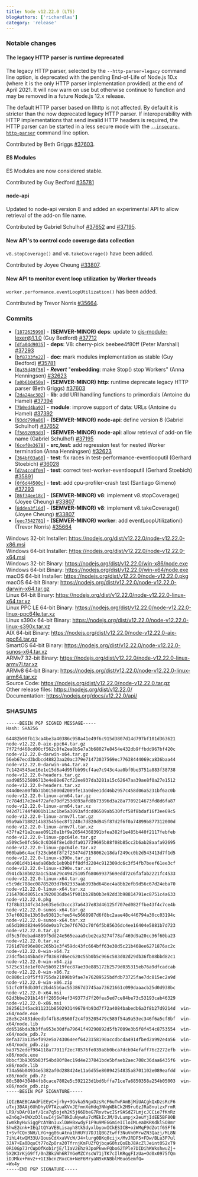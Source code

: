 ```yaml
---
title: Node v12.22.0 (LTS)
blogAuthors: ['richardlau']
category: 'release'
---
```


### Notable changes

#### The legacy HTTP parser is runtime deprecated

The legacy HTTP parser, selected by the `--http-parser=legacy` command line
option, is deprecated with the pending End-of-Life of Node.js 10.x (where it
is the only HTTP parser implementation provided) at the end of April 2021. It
will now warn on use but otherwise continue to function and may be removed in
a future Node.js 12.x release.

The default HTTP parser based on llhttp is not affected. By default it is
stricter than the now deprecated legacy HTTP parser. If interoperability with
HTTP implementations that send invalid HTTP headers is required, the HTTP
parser can be started in a less secure mode with the
[`--insecure-http-parser`](https://nodejs.org/docs/latest-v12.x/api/cli.html#cli_insecure_http_parser)
command line option.

Contributed by Beth Griggs [#37603](https://github.com/nodejs/node/pull/37603).

#### ES Modules

ES Modules are now considered stable.

Contributed by Guy Bedford [#35781](https://github.com/nodejs/node/pull/35781)

#### node-api

Updated to node-api version 8 and added an experimental API to allow retrieval of the add-on file name.

Contributed by Gabriel Schulhof [#37652](https://github.com/nodejs/node/pull/37652) and [#37195](https://github.com/nodejs/node/pull/37195).

#### New API's to control code coverage data collection

`v8.stopCoverage()` and `v8.takeCoverage()` have been added.

Contributed by Joyee Cheung [#33807](https://github.com/nodejs/node/pull/33807).

#### New API to monitor event loop utilization by Worker threads

`worker.performance.eventLoopUtilization()` has been added.

Contributed by Trevor Norris [#35664](https://github.com/nodejs/node/pull/35664).

### Commits

* [[`1872625990`](https://github.com/nodejs/node/commit/1872625990)] - **(SEMVER-MINOR)** **deps**: update to cjs-module-lexer@1.1.0 (Guy Bedford) [#37712](https://github.com/nodejs/node/pull/37712)
* [[`dfa04d9035`](https://github.com/nodejs/node/commit/dfa04d9035)] - **deps**: V8: cherry-pick beebee4f80ff (Peter Marshall) [#37293](https://github.com/nodejs/node/pull/37293)
* [[`bf8733fe22`](https://github.com/nodejs/node/commit/bf8733fe22)] - **doc**: mark modules implementation as stable (Guy Bedford) [#35781](https://github.com/nodejs/node/pull/35781)
* [[`0a35d49f56`](https://github.com/nodejs/node/commit/0a35d49f56)] - ***Revert*** "**embedding**: make Stop() stop Workers" (Anna Henningsen) [#32623](https://github.com/nodejs/node/pull/32623)
* [[`a0b610450a`](https://github.com/nodejs/node/commit/a0b610450a)] - **(SEMVER-MINOR)** **http**: runtime deprecate legacy HTTP parser (Beth Griggs) [#37603](https://github.com/nodejs/node/pull/37603)
* [[`2da24ac302`](https://github.com/nodejs/node/commit/2da24ac302)] - **lib**: add URI handling functions to primordials (Antoine du Hamel) [#37394](https://github.com/nodejs/node/pull/37394)
* [[`7b0ed4ba92`](https://github.com/nodejs/node/commit/7b0ed4ba92)] - **module**: improve support of data: URLs (Antoine du Hamel) [#37392](https://github.com/nodejs/node/pull/37392)
* [[`93dd799a86`](https://github.com/nodejs/node/commit/93dd799a86)] - **(SEMVER-MINOR)** **node-api**: define version 8 (Gabriel Schulhof) [#37652](https://github.com/nodejs/node/pull/37652)
* [[`f5692093d3`](https://github.com/nodejs/node/commit/f5692093d3)] - **(SEMVER-MINOR)** **node-api**: allow retrieval of add-on file name (Gabriel Schulhof) [#37195](https://github.com/nodejs/node/pull/37195)
* [[`6cef0e3678`](https://github.com/nodejs/node/commit/6cef0e3678)] - **src,test**: add regression test for nested Worker termination (Anna Henningsen) [#32623](https://github.com/nodejs/node/pull/32623)
* [[`364bf03a68`](https://github.com/nodejs/node/commit/364bf03a68)] - **test**: fix races in test-performance-eventlooputil (Gerhard Stoebich) [#36028](https://github.com/nodejs/node/pull/36028)
* [[`d7a4ccdf09`](https://github.com/nodejs/node/commit/d7a4ccdf09)] - **test**: correct test-worker-eventlooputil (Gerhard Stoebich) [#35891](https://github.com/nodejs/node/pull/35891)
* [[`0f6d44500c`](https://github.com/nodejs/node/commit/0f6d44500c)] - **test**: add cpu-profiler-crash test (Santiago Gimeno) [#37293](https://github.com/nodejs/node/pull/37293)
* [[`86f34ee18c`](https://github.com/nodejs/node/commit/86f34ee18c)] - **(SEMVER-MINOR)** **v8**: implement v8.stopCoverage() (Joyee Cheung) [#33807](https://github.com/nodejs/node/pull/33807)
* [[`8ddea3f16d`](https://github.com/nodejs/node/commit/8ddea3f16d)] - **(SEMVER-MINOR)** **v8**: implement v8.takeCoverage() (Joyee Cheung) [#33807](https://github.com/nodejs/node/pull/33807)
* [[`eec7542781`](https://github.com/nodejs/node/commit/eec7542781)] - **(SEMVER-MINOR)** **worker**: add eventLoopUtilization() (Trevor Norris) [#35664](https://github.com/nodejs/node/pull/35664)

Windows 32-bit Installer: https://nodejs.org/dist/v12.22.0/node-v12.22.0-x86.msi<br>
Windows 64-bit Installer: https://nodejs.org/dist/v12.22.0/node-v12.22.0-x64.msi<br>
Windows 32-bit Binary: https://nodejs.org/dist/v12.22.0/win-x86/node.exe<br>
Windows 64-bit Binary: https://nodejs.org/dist/v12.22.0/win-x64/node.exe<br>
macOS 64-bit Installer: https://nodejs.org/dist/v12.22.0/node-v12.22.0.pkg<br>
macOS 64-bit Binary: https://nodejs.org/dist/v12.22.0/node-v12.22.0-darwin-x64.tar.gz<br>
Linux 64-bit Binary: https://nodejs.org/dist/v12.22.0/node-v12.22.0-linux-x64.tar.xz<br>
Linux PPC LE 64-bit Binary: https://nodejs.org/dist/v12.22.0/node-v12.22.0-linux-ppc64le.tar.xz<br>
Linux s390x 64-bit Binary: https://nodejs.org/dist/v12.22.0/node-v12.22.0-linux-s390x.tar.xz<br>
AIX 64-bit Binary: https://nodejs.org/dist/v12.22.0/node-v12.22.0-aix-ppc64.tar.gz<br>
SmartOS 64-bit Binary: https://nodejs.org/dist/v12.22.0/node-v12.22.0-sunos-x64.tar.xz<br>
ARMv7 32-bit Binary: https://nodejs.org/dist/v12.22.0/node-v12.22.0-linux-armv7l.tar.xz<br>
ARMv8 64-bit Binary: https://nodejs.org/dist/v12.22.0/node-v12.22.0-linux-arm64.tar.xz<br>
Source Code: https://nodejs.org/dist/v12.22.0/node-v12.22.0.tar.gz<br>
Other release files: https://nodejs.org/dist/v12.22.0/<br>
Documentation: https://nodejs.org/docs/v12.22.0/api/

### SHASUMS

```
-----BEGIN PGP SIGNED MESSAGE-----
Hash: SHA256

64482b90fb13ca4be3a40386c958a41e49f6c915d3807d14d797bf101d363621  node-v12.22.0-aix-ppc64.tar.gz
7f72fd468cd00cf562c8fe2ea8b5e7a3b68027e8454e432db9ffbdd967bf420c  node-v12.22.0-darwin-x64.tar.gz
56eb67ecd3bdbcd48823aa20ac379e71473037569ec77638444069ca836baa44  node-v12.22.0-darwin-x64.tar.xz
7c1424543ae16e1e15d8a4d95fbb99cf4ae7c943c4aa0bf0be3751a883f38738  node-v12.22.0-headers.tar.gz
aad985525806713e4e88e67cf22ee937da3281a15c62647aa39ae8f0a27e1512  node-v12.22.0-headers.tar.xz
844d0ea80f0b71b015800d2089fe13a0dee1dd46b2957c458d06a5231bf6ac0b  node-v12.22.0-linux-arm64.tar.gz
7c784d17e2e4f72afe79df253d893afd8b73396d3a28a7709214673fd8d6fa87  node-v12.22.0-linux-arm64.tar.xz
942d71744f4001b11ac1be5a3093afdcd06509ab530fcf58f8bdaf16f3ee69c5  node-v12.22.0-linux-armv7l.tar.gz
09a9ab7188214b835456ec8f1248c7d820d945f87d2f6f0a74899b877312000d  node-v12.22.0-linux-armv7l.tar.xz
437fa2f1a2caae09120a1bf9a20544368391bfea382f1e485b440f2117febfeb  node-v12.22.0-linux-ppc64le.tar.gz
a509c5e0fc56c0c0368f8e1d0dfa017739695b88f08b85cc2b6ab28aafa92695  node-v12.22.0-linux-ppc64le.tar.xz
060bab6c4acf323cb66f8f2f23474d7158062e18daf249cc0b2d543413d7f1d5  node-v12.22.0-linux-s390x.tar.gz
dea901d4b14ada86bdc1eb9b8ff8dfd2204c912309dc6c3f54fb7beef61ee3cf  node-v12.22.0-linux-s390x.tar.xz
d941cb38b023a1c53a629c49425105f68069937569edd72c6fafab2221fc4533  node-v12.22.0-linux-x64.tar.gz
c5c9dc788ec08785203d7b02333aab393bd648ec4a8bb2efb9d56c67d24eba70  node-v12.22.0-linux-x64.tar.xz
2164706d8051ca3920036db45f901bb28b0b3e92dd3b98814791ec8751c4a633  node-v12.22.0.pkg
f2f8b3134fc343e635e6d3ccc37a6437e83d46125f707ed082ffbe43f4c7ce4b  node-v12.22.0-sunos-x64.tar.gz
37ef6028e13b58e93813cfee54e5668987d6f8bc2aae48c446794a30cc03194c  node-v12.22.0-sunos-x64.tar.xz
a65d108d824e956de0ab7c3e7f6763c70f6f5b85636dc4ee16404e5881b7d723  node-v12.22.0.tar.gz
df5c5f0ebad4889f5dd24e565eaaa9cbe2ca3274f78af469d9a20cc36f60ba23  node-v12.22.0.tar.xz
7261d78d96e80c265b1e3f459dc43fc664bff63e30d5c21b468ee6271876ac2c  node-v12.22.0-win-x64.7z
27dcfb4145bade7f03687d6ec620c55b0b5c966c583d02d29db36fb88bbd82c1  node-v12.22.0-win-x64.zip
5725c31de1ef07e5b09219fec87ae39e885172b2579d035315eb76a9dfcadcab  node-v12.22.0-win-x86.7z
0c880c1c0f5ff0755da21098b9fae7e76289525bdfdb73725fae7dc815ec2a9d  node-v12.22.0-win-x86.zip
51cfc0f8db30fc2bd45b6ac553867d3745aa73621661c099daaacb25d0d938bc  node-v12.22.0-x64.msi
62d3bbe291b146ff2856d4ef349377d7f20fea5ed7ce84be73c53193cab46329  node-v12.22.0-x86.msi
382561345ac811231b8502931496784b93d7f72a4084babedb6a3f8b27d9214d  win-x64/node.exe
28e5c24831deedbf4fb8a9560f2c4f95205479c589f54a9a53ec346f6a5cf8bf  win-x64/node.lib
dd6516bda3b3ffa953e30dfa79641f49290892d5fb7009e3b5f8f454c8753554  win-x64/node_pdb.7z
8efa373a135ef092e5a743064eef6423158190accdbcda4914fbed2a992e4a56  win-x64/node_pdb.zip
ba3752edef984118a77911f2ec78576fe039a8b0bca7dcb94efaff76c2272efb  win-x86/node.exe
8bbcf3b9305b83f54bd80f8ec19d4e237841bde5bfaeb2aec708c36daa6435f6  win-x86/node.lib
f34a56b04934e5382af0d288424e11a6d55e80894254835a8701102e089eafdd  win-x86/node_pdb.7z
80c580430404fb8cace7802e5c592123d1bd6bffa71ce7a6850358a254b05003  win-x86/node_pdb.zip
-----BEGIN PGP SIGNATURE-----

iQIzBAEBCAAdFiEEyC+jrhy+3Gvka5NgxDzsRcF6uTwFAmBjMiUACgkQxDzsRcF6
uTxj3BAAj6UhDhyUVTAzuaKVxJEfmnXeHdq3NNgWBkCk2H9ru6zJRa8nulzxFrmR
LR9/sDAr01of/Qca7q5ojeh2K5j66DbeG7RxvtwcISr9ASdZ7LmjcJCCie7fKnRz
eZn6qJ+6WXzD3lswI4jSwT8kIuNywAu7cMEkIcJM/OvLumpjx2euYjIdEE5BF80B
IwmkhyHvSiggPcAYBn1uxlDWHBxwdyF1F9u9MEGGmieIIloIMLeaDKRKdklSOBmr
ShwE2cnk+IEqJtQYaVEBLisayh8tkSdyxlbyowICkESICB+oiWMqF9dZotf6SFf6
I+SvfCQn3NH/LYG+gg06uAtna1hHUYU7DJ1QBGZtwff3NuVn0MrwZN3Qazj/ML8N
7ihL4twQM33U/QousCdXxaVVcW/J4+lurg0BKq0cijx/MvJRDF5+FDw/BLu3P7ul
3JA7+Ea0DquCt77oZpOra20TfrnjKmFUZfQjbqaG0hzQoEbJ8AcZlJeintOS2xT9
0Ri0Gp7JrCWpOfKobirjE/lIaV2Ehz9JpoPkwwFQbo62TPle7DIDihKWkshwuZj+
5X2K3rKjG9ff/0nZBkiWh6R7YGeMZCYscW71jTK7cIlKRggFIzUa+Od0x0975fQm
iDJMkx+Pmv2++GI3bcnZRxcCm+NeF6MryaN9xKNBblM6uoSemfQ=
=Wx4y
-----END PGP SIGNATURE-----

```
